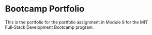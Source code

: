 # Bootcamp Portfolio
This is the portfolio for the portfolio assignment in Module 9 for the MIT Full-Stack Development Bootcamp program.
